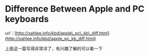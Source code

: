 # Difference Between Apple and PC keyboards

url：[http://xahlee.info/kbd/apple\_pc\_kb\_diff.html](http://xahlee.info/kbd/apple_pc_kb_diff.html)

上面这一篇写得非常详了，有兴趣了解的可以看一下  


